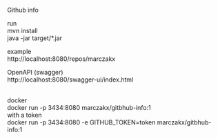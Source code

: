 Github info

run<br>
mvn install<br>
java -jar target/*.jar

example<br>
http://localhost:8080/repos/marczakx

OpenAPI (swagger)<br>
http://localhost:8080/swagger-ui/index.html

<br>
docker
<br>
docker run -p 3434:8080 marczakx/gitbhub-info:1
<br>
with a token
<br>
docker run -p 3434:8080 -e GITHUB_TOKEN=token marczakx/gitbhub-info:1

